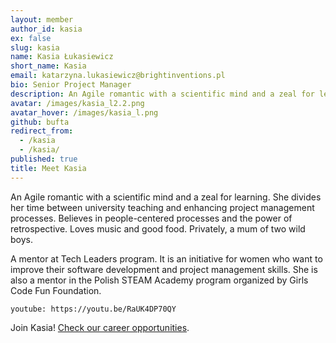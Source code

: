 ```yaml
---
layout: member
author_id: kasia
ex: false
slug: kasia
name: Kasia Łukasiewicz
short_name: Kasia
email: katarzyna.lukasiewicz@brightinventions.pl
bio: Senior Project Manager
description: An Agile romantic with a scientific mind and a zeal for learning
avatar: /images/kasia_l2.2.png
avatar_hover: /images/kasia_l.png
github: bufta
redirect_from:
  - /kasia
  - /kasia/
published: true
title: Meet Kasia
---
```

An Agile romantic with a scientific mind and a zeal for learning. She divides her time between university teaching and enhancing project management processes. Believes in people-centered processes and the power of retrospective. Loves music and good food. Privately, a mum of two wild boys.

A mentor at Tech Leaders program. It is an initiative for women who want to improve their software development and project management skills. She is also a mentor in the Polish STEAM Academy program organized by Girls Code Fun Foundation.

`youtube: https://youtu.be/RaUK4DP70QY`

Join Kasia! [Check our career opportunities](/career).